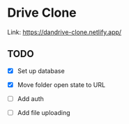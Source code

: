 # Drive Clone

Link: https://dandrive-clone.netlify.app/

## TODO
- [x] Set up database
- [x] Move folder open state to URL
- [ ] Add auth
- [ ] Add file uploading


